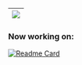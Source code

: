 |<a href="https://github.com/Pikeras72/Pikeras72"><img align="center" src="https://github-readme-stats.vercel.app/api/top-langs/?username=pikeras72&layout=compact&langs_count=8&theme=buefy&hide_border=true" /></a> |
| ------------- |

### Now working on:

[![Readme Card](https://github-readme-stats.vercel.app/api/pin?username=pikeras72&repo=core_fridge&show_owner=true&theme=buefy&show_icons=true)](https://github.com/Pikeras72/Core_Fridge)



<!--
**Pikeras72/Pikeras72** is a ✨ _special_ ✨ repository because its `README.md` (this file) appears on your GitHub profile.

Here are some ideas to get you started:

- 🔭 I’m currently working on ...
- 🌱 I’m currently learning ...
- 👯 I’m looking to collaborate on ...
- 🤔 I’m looking for help with ...
- 💬 Ask me about ...
- 📫 How to reach me: ...
- 😄 Pronouns: ...
- ⚡ Fun fact: ...
-->


<!-- To add in a near future -->
<!-- <a href="https://github.com/Pikeras72/Pikeras72"> <img align="center" src="https://github-readme-stats.vercel.app/api?username=pikeras72&theme=buefy&hide_border=true&count_private=true&show_icons=true&hide=stars&include_all_commits=true" alt="Diego Ruiz Piqueras's github stats" /></a> -->
